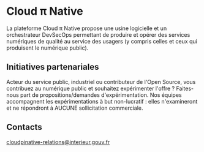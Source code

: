 # Cloud π Native

La plateforme Cloud π Native propose une usine logicielle et un orchestrateur DevSecOps permettant de produire et opérer des services numériques de qualité au service des usagers (y compris celles et ceux qui produisent le numérique public).

## Initiatives partenariales

Acteur du service public, industriel ou contributeur de l'Open Source, vous contribuez au numérique public et souhaitez expérimenter l'offre ? Faites-nous part de propositions/demandes d'expérimentation. Nos équipes accompagnent les expérimentations à but non-lucratif : elles n'examineront et ne répondront à AUCUNE sollicitation commerciale.

## Contacts

cloudpinative-relations@interieur.gouv.fr
